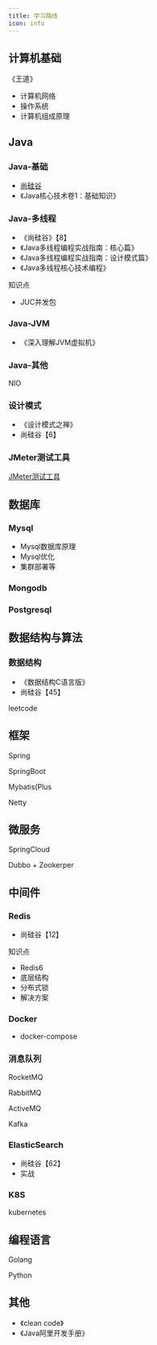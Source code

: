 ```yaml
---
title: 学习路线
icon: info
---
```






## 计算机基础

《王道》

- 计算机网络
- 操作系统
- 计算机组成原理



## Java



### Java-基础

- [尚硅谷](https://www.bilibili.com/video/BV1Kb411W75N)
- 《Java核心技术卷1：基础知识》



### Java-多线程

- 《尚硅谷》【8】
- 《Java多线程编程实战指南：核心篇》
- 《Java多线程编程实战指南：设计模式篇》
- 《Java多线程核心技术编程》



知识点

- JUC并发包



### Java-JVM

- 《深入理解JVM虚拟机》



### Java-其他

NIO



### 设计模式

- 《设计模式之禅》
- 尚硅谷【6】



### JMeter测试工具

[JMeter测试工具](https://www.cnblogs.com/stulzq/p/8971531.html)



## 数据库

### Mysql

- Mysql数据库原理
- Mysql优化
- 集群部署等

### Mongodb

### Postgresql



## 数据结构与算法



### 数据结构

- 《数据结构C语言版》
- 尚硅谷【45】



leetcode




## 框架

Spring

SpringBoot

Mybatis(Plus

Netty



## 微服务

SpringCloud

Dubbo + Zookerper



## 中间件



### Redis

- 尚硅谷【12】



知识点

- Redis6
- 底层结构
- 分布式锁
- 解决方案



### Docker

- docker-compose



### 消息队列

RocketMQ

RabbitMQ

ActiveMQ

Kafka



### ElasticSearch

- 尚硅谷【62】
- 实战



### K8S

kubernetes





## 编程语言

Golang

Python



## 其他

- 《clean code》
- 《Java阿里开发手册》



